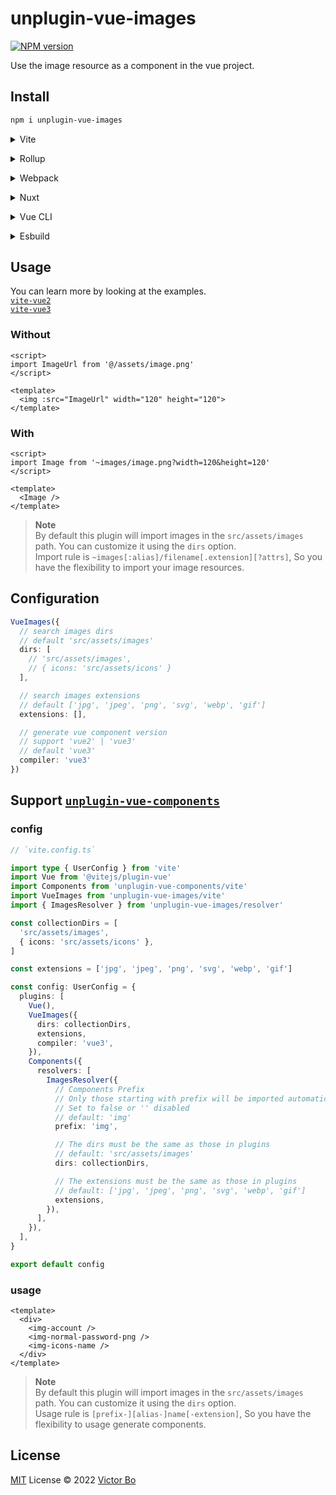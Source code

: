 # unplugin-vue-images 

[![NPM version](https://img.shields.io/npm/v/unplugin-vue-images?color=a1b858&label=)](https://www.npmjs.com/package/unplugin-vue-images)

Use the image resource as a component in the vue project.

## Install

```bash
npm i unplugin-vue-images
```

<details>
<summary>Vite</summary><br>

```js
// vite.config.js
import VueImages from 'unplugin-vue-images/vite'

export default defineConfig({
  plugins: [VueImages({ /* options */ })],
})
```

<br></details>

<details>
<summary>Rollup</summary><br>

```js
// rollup.config.js
import VueImages from 'unplugin-vue-images/rollup'

export default {
  plugins: [VueImages({ /* options */ })],
}
```

<br></details>

<details>
<summary>Webpack</summary><br>

```js
// webpack.config.js
module.exports = {
  /* ... */
  plugins: [
    require('unplugin-vue-images/webpack')({ /* options */ })
  ]
}
```

<br></details>

<details>
<summary>Nuxt</summary><br>

```js
// nuxt.config.js
export default {
  buildModules: [
    ['unplugin-vue-images/nuxt', { /* options */ }],
  ],
}
```

> This module works for both Nuxt 2 and [Nuxt Vite](https://github.com/nuxt/vite)

<br></details>

<details>
<summary>Vue CLI</summary><br>

```js
// vue.config.js
module.exports = {
  configureWebpack: {
    plugins: [
      require('unplugin-vue-images/webpack')({ /* options */ }),
    ],
  },
}
```

<br></details>

<details>
<summary>Esbuild</summary><br>

```js
// esbuild.config.js
import { build } from 'esbuild'
import VueImages from 'unplugin-vue-images/esbuild'

build({
  plugins: [VueImages({ /* options */ })],
})
```

<br></details>

## Usage

You can learn more by looking at the examples.  
[`vite-vue2`](https://github.com/vtrbo/unplugin-vue-images/tree/main/examples/vite-vue2)  
[`vite-vue3`](https://github.com/vtrbo/unplugin-vue-images/tree/main/examples/vite-vue3)  

### Without

```vue
<script>
import ImageUrl from '@/assets/image.png'
</script>

<template>
  <img :src="ImageUrl" width="120" height="120">
</template>
```

### With

```vue
<script>
import Image from '~images/image.png?width=120&height=120'
</script>

<template>
  <Image />
</template>
```

> **Note**  
> By default this plugin will import images in the `src/assets/images` path. You can customize it using the `dirs` option.  
> Import rule is `~images[:alias]/filename[.extension][?attrs]`, So you have the flexibility to import your image resources.

## Configuration

```ts
VueImages({
  // search images dirs
  // default 'src/assets/images'
  dirs: [
    // 'src/assets/images',
    // { icons: 'src/assets/icons' }
  ],

  // search images extensions
  // default ['jpg', 'jpeg', 'png', 'svg', 'webp', 'gif']
  extensions: [],

  // generate vue component version
  // support 'vue2' | 'vue3'
  // default 'vue3'
  compiler: 'vue3'
})
```

## Support [`unplugin-vue-components`](https://github.com/antfu/unplugin-vue-components)

### config

```ts
// `vite.config.ts`

import type { UserConfig } from 'vite'
import Vue from '@vitejs/plugin-vue'
import Components from 'unplugin-vue-components/vite'
import VueImages from 'unplugin-vue-images/vite'
import { ImagesResolver } from 'unplugin-vue-images/resolver'

const collectionDirs = [
  'src/assets/images',
  { icons: 'src/assets/icons' },
]

const extensions = ['jpg', 'jpeg', 'png', 'svg', 'webp', 'gif']

const config: UserConfig = {
  plugins: [
    Vue(),
    VueImages({
      dirs: collectionDirs,
      extensions,
      compiler: 'vue3',
    }),
    Components({
      resolvers: [
        ImagesResolver({
          // Components Prefix
          // Only those starting with prefix will be imported automatically
          // Set to false or '' disabled
          // default: 'img'
          prefix: 'img',

          // The dirs must be the same as those in plugins
          // default: 'src/assets/images'
          dirs: collectionDirs,

          // The extensions must be the same as those in plugins
          // default: ['jpg', 'jpeg', 'png', 'svg', 'webp', 'gif']
          extensions,
        }),
      ],
    }),
  ],
}

export default config
```

### usage

```vue
<template>
  <div>
    <img-account />
    <img-normal-password-png />
    <img-icons-name />
  </div>
</template>
```

> **Note**  
> By default this plugin will import images in the `src/assets/images` path. You can customize it using the `dirs` option.  
> Usage rule is `[prefix-][alias-]name[-extension]`, So you have the flexibility to usage generate components.

## License

[MIT](./LICENSE) License © 2022 [Victor Bo](https://github.com/vtrbo)
